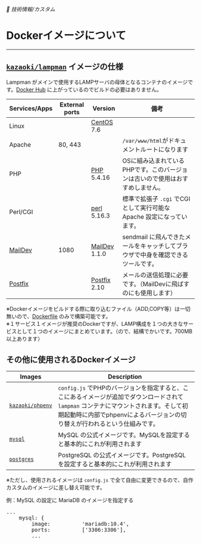 ###### 🤖 技術情報/カスタム

# Dockerイメージについて
----------------------------------------------------------------------

## [`kazaoki/lampman`](https://hub.docker.com/repository/docker/kazaoki/lampman) イメージの仕様

Lampman がメインで使用するLAMPサーバの母体となるコンテナのイメージです。[Docker Hub](https://hub.docker.com/repository/docker/kazaoki/lampman) に上がっているのでビルドの必要はありません。

| Services/Apps                               | External ports | Version                                             | 備考                                                        |
| ------------------------------------------- | -------------- | ----------------------------------------------------| ----------------------------------------------------------- |
| Linux                                       |                | [CentOS](https://www.centos.org/) 7.6               |                                                             |
| Apache                                      | 80, 443        |                                                     | `/var/www/html`がドキュメントルートになります                    |
| PHP                                         |                | [PHP](https://www.php.net/) 5.4.16                  | OSに組み込まれているPHPです。このバージョンは古いので使用はおすすめしません。 |
| Perl/CGI                                    |                | [perl](https://www.perl.org/) 5.16.3                | 標準で拡張子 `.cgi` でCGIとして実行可能な Apache 設定になっています。   |
| [MailDev](https://danfarrelly.nyc/MailDev/) | 1080           | [MailDev](https://github.com/maildev/maildev) 1.1.0 | sendmail に飛んできたメールをキャッチしてブラウザで中身を確認できるツールです。|
| [Postfix](http://www.postfix.org/)          |                | [Postfix](http://www.postfix.org/) 2.10             | メールの送信処理に必要です。（MailDevに飛ばすのにも使用します）     |

※Dockerイメージをビルドする際に取り込むファイル（ADD,COPY等）は一切無いので、[Dockerfile](https://hub.docker.com/r/kazaoki/lampman/dockerfile) のみで構築可能です。  
※１サービス１イメージが推奨のDockerですが、LAMP構成を１つの大きなサービスとして１つのイメージにまとめています。（ので、結構でかいです。700MB以上あります）

## その他に使用されるDockerイメージ

| Images                                                           | Description                                                    |
| -----------------------------------------------------------------| -------------------------------------------------------------- |
| [`kazaoki/phpenv`](https://hub.docker.com/r/kazaoki/phpenv/tags) | `config.js` でPHPのバージョンを指定すると、ここにあるイメージが追加でダウンロードされて `lampman` コンテナにマウントされます。そして初期起動時に内部でphpenvによるバージョンの切り替えが行われるという仕組みです。 |
| [`mysql`](https://hub.docker.com/_/mysql)                        | MySQL の公式イメージです。MySQLを設定すると基本的にこれが利用されます |
| [`postgres`](https://hub.docker.com/_/postgres)                  | PostgreSQL の公式イメージです。PostgreSQLを設定すると基本的にこれが利用されます |

※ただし、使用されるイメージは `config.js` で全て自由に変更できるので、自作カスタムのイメージに差し替え可能です。

例：MySQL の設定に MariaDB のイメージを指定する
<pre class="cmd">
...
    mysql: {
        image:          'mariadb:10.4',
        ports:          ['3306:3306'],
        ...
</pre>
